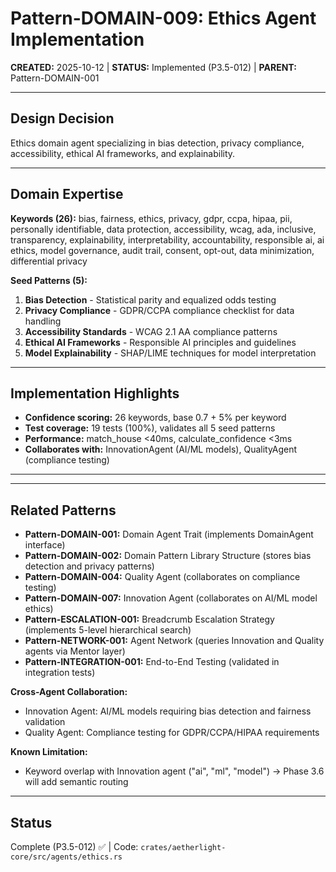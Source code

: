 # Pattern-DOMAIN-009: Ethics Agent Implementation

**CREATED:** 2025-10-12 | **STATUS:** Implemented (P3.5-012) | **PARENT:** Pattern-DOMAIN-001

---

## Design Decision

Ethics domain agent specializing in bias detection, privacy compliance, accessibility, ethical AI frameworks, and explainability.

---

## Domain Expertise

**Keywords (26):** bias, fairness, ethics, privacy, gdpr, ccpa, hipaa, pii, personally identifiable, data protection, accessibility, wcag, ada, inclusive, transparency, explainability, interpretability, accountability, responsible ai, ai ethics, model governance, audit trail, consent, opt-out, data minimization, differential privacy

**Seed Patterns (5):**
1. **Bias Detection** - Statistical parity and equalized odds testing
2. **Privacy Compliance** - GDPR/CCPA compliance checklist for data handling
3. **Accessibility Standards** - WCAG 2.1 AA compliance patterns
4. **Ethical AI Frameworks** - Responsible AI principles and guidelines
5. **Model Explainability** - SHAP/LIME techniques for model interpretation

---

## Implementation Highlights

- **Confidence scoring:** 26 keywords, base 0.7 + 5% per keyword
- **Test coverage:** 19 tests (100%), validates all 5 seed patterns
- **Performance:** match_house <40ms, calculate_confidence <3ms
- **Collaborates with:** InnovationAgent (AI/ML models), QualityAgent (compliance testing)

---

---

## Related Patterns

- **Pattern-DOMAIN-001:** Domain Agent Trait (implements DomainAgent interface)
- **Pattern-DOMAIN-002:** Domain Pattern Library Structure (stores bias detection and privacy patterns)
- **Pattern-DOMAIN-004:** Quality Agent (collaborates on compliance testing)
- **Pattern-DOMAIN-007:** Innovation Agent (collaborates on AI/ML model ethics)
- **Pattern-ESCALATION-001:** Breadcrumb Escalation Strategy (implements 5-level hierarchical search)
- **Pattern-NETWORK-001:** Agent Network (queries Innovation and Quality agents via Mentor layer)
- **Pattern-INTEGRATION-001:** End-to-End Testing (validated in integration tests)

**Cross-Agent Collaboration:**
- Innovation Agent: AI/ML models requiring bias detection and fairness validation
- Quality Agent: Compliance testing for GDPR/CCPA/HIPAA requirements

**Known Limitation:**
- Keyword overlap with Innovation agent ("ai", "ml", "model") → Phase 3.6 will add semantic routing

---

## Status

Complete (P3.5-012) ✅ | Code: `crates/aetherlight-core/src/agents/ethics.rs`

